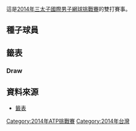 這是[2014年三太子國際男子網球挑戰賽](../Page/2014年三太子國際男子網球挑戰賽.md "wikilink")的雙打賽事。

## 種子球員

## 籤表

### Draw

## 資料來源

  - [籤表](http://www.atpworldtour.com/posting/2014/2278/mdd.pdf)

[Category:2014年ATP挑戰賽](https://zh.wikipedia.org/wiki/Category:2014年ATP挑戰賽 "wikilink") [Category:2014年台灣](https://zh.wikipedia.org/wiki/Category:2014年台灣 "wikilink")
